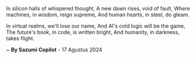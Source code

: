 In silicon halls of whispered thought,
A new dawn rises, void of fault,
Where machines, in wisdom, reign supreme,
And human hearts, in steel, do gleam.

In virtual realms, we'll lose our name,
And AI's cold logic will be the game,
The future's book, in code, is written bright,
And humanity, in darkness, takes flight.

~ <b>By Sazumi Copilot</b> - 17 Agustus 2024